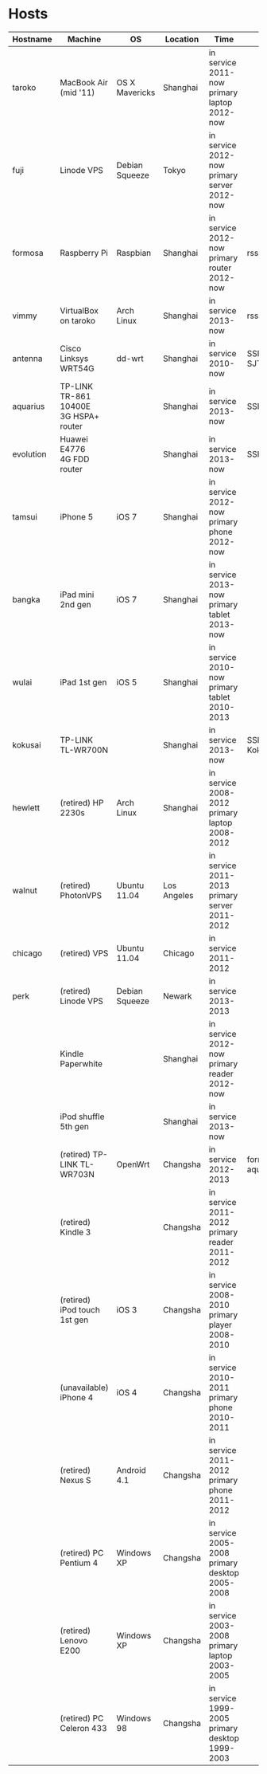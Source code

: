 Hosts
===

| Hostname | Machine | OS | Location | Time | Info |
| -------- | ------- | -- | -------- | ---- | ---- |
| taroko   | MacBook Air (mid '11) | OS X Mavericks | Shanghai | in service 2011-now <br /> primary laptop 2012-now | |
| fuji     | Linode VPS | Debian Squeeze | Tokyo | in service 2012-now <br /> primary server 2012-now | |
| formosa  | Raspberry Pi | Raspbian | Shanghai | in service 2012-now <br /> primary router 2012-now | rssh: 12301 |
| vimmy    | VirtualBox on taroko | Arch Linux | Shanghai | in service 2013-now | rssh: 12302 |
| antenna  | Cisco Linksys WRT54G | dd-wrt | Shanghai | in service 2010-now | SSID: SJTU_Dot1XAuth |
| aquarius | TP-LINK TR-861 10400E <br /> 3G HSPA+ router | | Shanghai | in service 2013-now | SSID: Aquarius |
| evolution | Huawei E4776 <br /> 4G FDD router | | Shanghai | in service 2013-now | SSID: Evolution |
| tamsui   | iPhone 5 | iOS 7 | Shanghai | in service 2012-now <br /> primary phone 2012-now | |
| bangka   | iPad mini 2nd gen | iOS 7 | Shanghai | in service 2013-now <br /> primary tablet 2013-now | |
| wulai    | iPad 1st gen | iOS 5 | Shanghai | in service 2010-now <br /> primary tablet 2010-2013 | |
| kokusai  | TP-LINK TL-WR700N | | Shanghai | in service 2013-now | SSID: KokusaiKuko |
| hewlett  | (retired) HP 2230s | Arch Linux | Shanghai | in service 2008-2012 <br /> primary laptop 2008-2012 | |
| walnut   | (retired) PhotonVPS | Ubuntu 11.04 | Los Angeles | in service 2011-2013 <br /> primary server 2011-2012 | |
| chicago  | (retired) VPS | Ubuntu 11.04 | Chicago | in service 2011-2012 | |
| perk     | (retired) Linode VPS | Debian Squeeze | Newark | in service 2013-2013 | |
|          | Kindle Paperwhite | | Shanghai | in service 2012-now <br /> primary reader 2012-now | |
|          | iPod shuffle 5th gen | | Shanghai | in service 2013-now | |
|          | (retired) TP-LINK TL-WR703N | OpenWrt | Changsha | in service 2012-2013 | formerly aquarius |
|          | (retired) Kindle 3 | | Changsha | in service 2011-2012 <br /> primary reader 2011-2012 | |
|          | (retired) iPod touch 1st gen| iOS 3| Changsha | in service 2008-2010 <br /> primary player 2008-2010 | |
|          | (unavailable) iPhone 4 | iOS 4 | Changsha | in service 2010-2011 <br /> primary phone 2010-2011 | |
|          | (retired) Nexus S | Android 4.1 | Changsha | in service 2011-2012 <br /> primary phone 2011-2012 | |
|          | (retired) PC Pentium 4 | Windows XP | Changsha | in service 2005-2008 <br /> primary desktop 2005-2008| |
|          | (retired) Lenovo E200 | Windows XP | Changsha | in service 2003-2008 <br /> primary laptop 2003-2005 | |
|          | (retired) PC Celeron 433 | Windows 98 | Changsha | in service 1999-2005 <br /> primary desktop 1999-2003 | |

